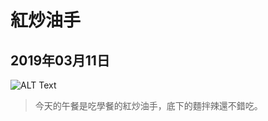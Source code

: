 # 紅炒油手
## 2019年03月11日

![ALT Text](https://lazyteatime.github.io/2019/2019-03-11/spicy%20dumplings.jpg "紅炒油手")

>今天的午餐是吃學餐的紅炒油手，底下的麵拌辣還不錯吃。
